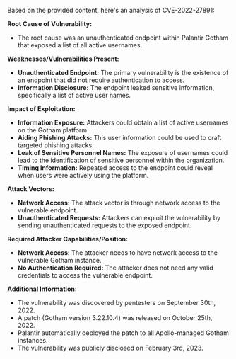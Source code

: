Based on the provided content, here's an analysis of CVE-2022-27891:

**Root Cause of Vulnerability:**
- The root cause was an unauthenticated endpoint within Palantir Gotham that exposed a list of all active usernames.

**Weaknesses/Vulnerabilities Present:**
- **Unauthenticated Endpoint:** The primary vulnerability is the existence of an endpoint that did not require authentication to access.
- **Information Disclosure:** The endpoint leaked sensitive information, specifically a list of active user names.

**Impact of Exploitation:**
- **Information Exposure:** Attackers could obtain a list of active usernames on the Gotham platform.
- **Aiding Phishing Attacks:** This user information could be used to craft targeted phishing attacks.
- **Leak of Sensitive Personnel Names:** The exposure of usernames could lead to the identification of sensitive personnel within the organization.
- **Timing Information:** Repeated access to the endpoint could reveal when users were actively using the platform.

**Attack Vectors:**
- **Network Access:** The attack vector is through network access to the vulnerable endpoint.
- **Unauthenticated Requests:** Attackers can exploit the vulnerability by sending unauthenticated requests to the exposed endpoint.

**Required Attacker Capabilities/Position:**
- **Network Access:** The attacker needs to have network access to the vulnerable Gotham instance.
- **No Authentication Required:** The attacker does not need any valid credentials to access the vulnerable endpoint.

**Additional Information:**

- The vulnerability was discovered by pentesters on September 30th, 2022.
- A patch (Gotham version 3.22.10.4) was released on October 25th, 2022.
- Palantir automatically deployed the patch to all Apollo-managed Gotham instances.
- The vulnerability was publicly disclosed on February 3rd, 2023.